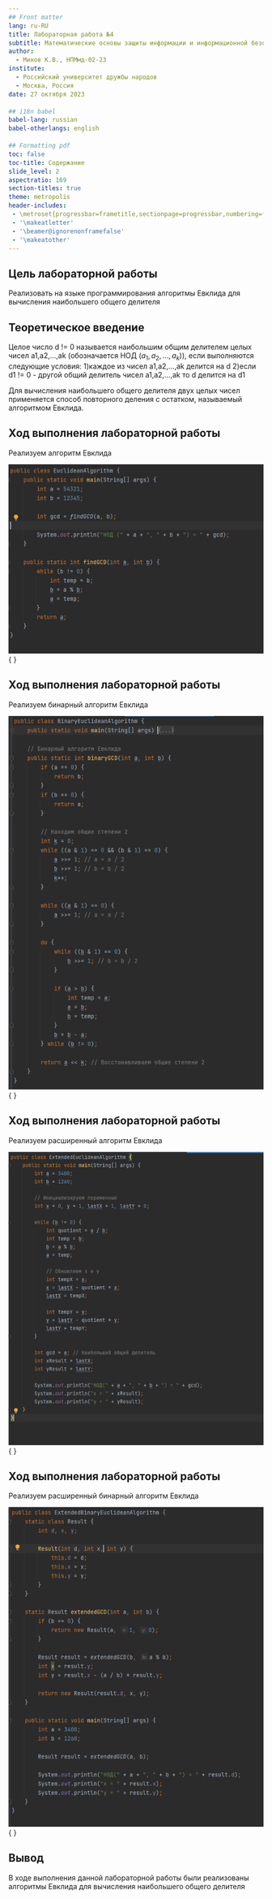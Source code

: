 ```yaml
---
## Front matter
lang: ru-RU
title: Лабораторная работа №4
subtitle: Математические основы защиты информации и информационной безопасности
author:
  - Минов К.В., НПМмд-02-23
institute:
  - Российский университет дружбы народов
  - Москва, Россия
date: 27 октября 2023

## i18n babel
babel-lang: russian
babel-otherlangs: english

## Formatting pdf
toc: false
toc-title: Содержание
slide_level: 2
aspectratio: 169
section-titles: true
theme: metropolis
header-includes:
 - \metroset{progressbar=frametitle,sectionpage=progressbar,numbering=fraction}
 - '\makeatletter'
 - '\beamer@ignorenonframefalse'
 - '\makeatother'
---
```


## Цель лабораторной работы

Реализовать на языке программирования алгоритмы Евклида для вычисления наибольшего общего делителя

## Теоретическое введение

Целое число d != 0 называется наибольшим общим делителем целых чисел a1,a2,...,ak (обозначается НОД $(a_1, a_2, ..., a_k)$), если выполняются следующие условия: 1)каждое из чисел a1,a2,...,ak делится на d 2)если d1 != 0 - другой общий делитель чисел a1,a2,...,ak то d делится на d1

Для вычисления наибольшего общего делителя двух целых чисел применяется способ повторного деления с остатком, называемый алгоритмом Евклида.

## Ход выполнения лабораторной работы

Реализуем алгоритм Евклида

![Евклид](images/Евклид.PNG){ }

## Ход выполнения лабораторной работы

Реализуем бинарный алгоритм Евклида

![евклидбинарный](images/евклидбинарный.PNG){ }

## Ход выполнения лабораторной работы

Реализуем расширенный алгоритм Евклида

![расширенныйевклид](images/расширенныйевклид.PNG){ }

## Ход выполнения лабораторной работы

Реализуем расширенный бинарный алгоритм Евклида

![расширенныйбинарныйевклид](images/расширенныйбинарныйевклид.PNG){ }


## Вывод

В ходе выполнения данной лабораторной работы были реализованы алгоритмы Евклида для вычисления наибольшего общего делителя
